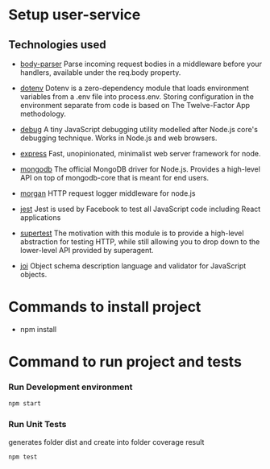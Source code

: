 # Setup user-service

## Technologies used

- [body-parser](https://github.com/expressjs/body-parser)
Parse incoming request bodies in a middleware before your handlers, available under the req.body property.

- [dotenv](https://github.com/motdotla/dotenv)
Dotenv is a zero-dependency module that loads environment variables from a .env file into process.env. Storing configuration in the environment separate from code is based on The Twelve-Factor App methodology.

- [debug](https://github.com/visionmedia/debug)
A tiny JavaScript debugging utility modelled after Node.js core's debugging technique. Works in Node.js and web browsers.

- [express](https://github.com/expressjs/express)
Fast, unopinionated, minimalist web server framework for node.

- [mongodb](https://github.com/mongodb/node-mongodb-native)
The official MongoDB driver for Node.js. Provides a high-level API on top of mongodb-core that is meant for end users.

- [morgan](https://github.com/expressjs/morgan)
HTTP request logger middleware for node.js

- [jest](https://github.com/facebook/jest)
Jest is used by Facebook to test all JavaScript code including React applications

- [supertest](https://github.com/visionmedia/supertest)
The motivation with this module is to provide a high-level abstraction for testing HTTP, while still allowing you to drop down to the lower-level API provided by superagent.

- [joi](https://github.com/hapijs/joi)
Object schema description language and validator for JavaScript objects.

# Commands to install project

- npm install

# Command to run project and tests

### Run Development environment
```bash
npm start
```

### Run Unit Tests
generates folder dist and create into folder coverage result
```bash
npm test
```